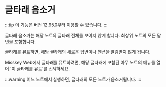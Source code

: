 # 글타래 음소거

:::tip
이 기능은 버전 12.95.0부터 이용할 수 있습니다.
:::

글타래 음소거는 해당 노트의 글타래 전체를 보이지 않게 합니다. 최상위 노트의 모든 답변을 포함합니다.

글타래를 뮤트하면, 해당 글타래의 새로운 답변이나 멘션을 알림받지 않게 됩니다.

Misskey Web에서 글타래를 뮤트하려면, 해당 글타래에 포함된 아무 노트의 메뉴를 열어 '이 글타래를 뮤트'를 선택하세요.

:::warning
어느 노트에서 실행하던, 글타래의 모든 노트가 음소거됩니다.
:::
